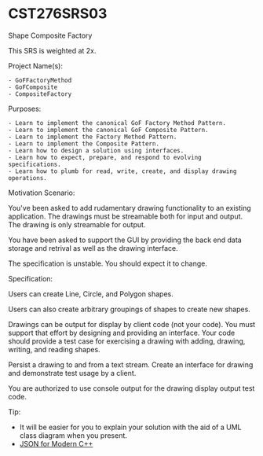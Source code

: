 # CST276SRS03
Shape Composite Factory  

This SRS is weighted at 2x.  

Project Name(s):  

    - GoFFactoryMethod  
    - GoFComposite  
    - CompositeFactory  

Purposes:  

    - Learn to implement the canonical GoF Factory Method Pattern.  
    - Learn to implement the canonical GoF Composite Pattern.  
    - Learn to implement the Factory Method Pattern.  
    - Learn to implement the Composite Pattern.  
    - Learn how to design a solution using interfaces.  
    - Learn how to expect, prepare, and respond to evolving specifications.  
    - Learn how to plumb for read, write, create, and display drawing operations.  

Motivation Scenario:  
    
You've been asked to add rudamentary drawing functionality to an existing application. The drawings must be streamable both for input and output. The drawing is only streamable for output.  

You have been asked to support the GUI by providing the back end data storage and retrival as well as the drawing interface.  

The specification is unstable.  You should expect it to change.  

Specification:  

Users can create Line, Circle, and Polygon shapes.  

Users can also create arbitrary groupings of shapes to create new shapes.  

Drawings can be output for display by client code (not your code). You must support that effort by designing and providing an interface. Your code should provide a test case for exercising a drawing with adding, drawing, writing, and reading shapes.  

Persist a drawing to and from a text stream. Create an interface for drawing and demonstrate test usage by a client.  

You are authorized to use console output for the drawing display output test code.  

Tip:
-  It will be easier for you to explain your solution with the aid of a UML class diagram when you present.  
-  [JSON for Modern C++](https://github.com/nlohmann/json)  

###

